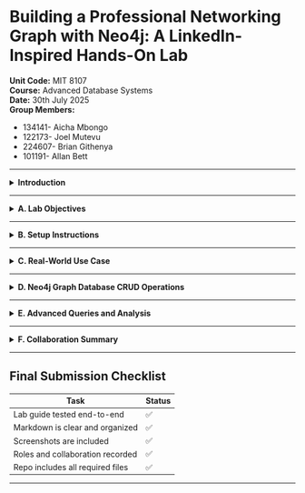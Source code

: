 # Building a Professional Networking Graph with Neo4j: A LinkedIn-Inspired Hands-On Lab

**Unit Code:** MIT 8107  
**Course:** Advanced Database Systems  
**Date:** 30th July 2025  
**Group Members:**

- 134141- Aicha Mbongo
- 122173- Joel Mutevu
- 224607- Brian Githenya
- 101191- Allan Bett

---

<details>
<summary><strong>Introduction</strong></summary>

## Introduction

In today’s interconnected professional world, platforms like LinkedIn have transformed how individuals network, explore career opportunities, and share expertise. Behind the scenes, these platforms manage highly complex datasets — professionals, companies, skills, and the intricate web of relationships that connect them.  

Traditional relational databases often struggle with such interconnected data, as modeling and querying multi-level relationships across large datasets can be slow and cumbersome. This is where **graph databases** like **Neo4j** excel. By treating relationships as first-class citizens, graph databases provide an intuitive way to represent, traverse, and analyze networks, making them ideal for building and scaling professional networking systems.  

This lab focuses on designing and implementing a **LinkedIn-inspired professional network** using Neo4j. Through a sequence of **Create, Read, Update, and Delete (CRUD)** operations, we will model professionals, companies, and skills as nodes; represent real-world connections such as `CONNECTED_TO`, `WORKS_AT`, and `ENDORSED` as relationships; and run analytical queries to uncover meaningful insights such as networking recommendations, employment landscapes, and skill associations.  

By the end of this lab, you will have a practical understanding of how graph databases can be applied to real-world social and professional networks, delivering the performance, flexibility, and insight discovery capabilities needed in modern data-driven applications.



</details>

---

<details>
<summary><strong>A. Lab Objectives</strong></summary>

By completing this lab, you will be able to:  

1. **Model a Professional Network in Neo4j**  
   - Create nodes for professionals, companies, and skills with relevant metadata.  
   - Establish meaningful relationships between these nodes.  

2. **Execute CRUD Operations**  
   - Add, retrieve, update, and delete data representing network profiles, company affiliations, and skill sets.  

3. **Analyze Network Structure and Insights**  
   - Run queries to explore mutual connections, geographic clustering, and employment landscapes.  
   - Generate networking recommendations based on shared connections.  

4. **Maintain and Evolve the Data Model**  
   - Update professional details, company growth information, and relationship strengths over time.  
   - Identify and remove outdated or irrelevant connections.  

5. **Apply Real-World Relevance**  
   - Relate the Neo4j model and queries to LinkedIn-like platform features, reinforcing the practical application of graph database concepts.  


</details>

---
<details>
<summary><strong>B. Setup Instructions</strong></summary>

Use Docker for consistency and reproducibility.

## Prerequisites
- [Docker](https://docs.docker.com/get-docker/) installed on your machine

## Option 1: Install and Run Neo4j with Docker

1. Ensure Docker is running.
2. In the project directory, start Neo4j with:
   ```sh
   docker-compose up -d
   ```
   This uses the configuration in `docker-compose.yml` (Neo4j version 5.15).

## 2. Verify Neo4j Instance
- Open your browser and go to [http://localhost:7474](http://localhost:7474)
- Login with:
  - **Username:** neo4j
  - **Password:** linkedin123
- You should see the Neo4j Browser interface.

## 3. Connect to Neo4j (CLI/GUI)

### Web GUI (Neo4j Browser)
- Visit [http://localhost:7474](http://localhost:7474)
- Use the credentials above.

### CLI (cypher-shell)
- Install [cypher-shell](https://neo4j.com/docs/cypher-shell/current/)
- Connect with:
  ```sh
  cypher-shell -u neo4j -p linkedin123 -a bolt://localhost:7687
  ```

# Option 2: Neo4j Docker Setup with PowerShell CLI



## Overview



This guide demonstrates how to set up Neo4j using Docker and connect to it via the Cypher shell using PowerShell CLI. This approach eliminates the need for authentication setup, making it ideal for development and testing environments.



## Prerequisites



- Docker installed and running on your system

- PowerShell terminal access

- Internet connection for downloading the Neo4j Docker image



## Setup Process



### Step 1: Run Neo4j Container



Execute the following Docker command to create and start a Neo4j container:



```powershell

docker run -d --name neo4j-linkedin -p 7474:7474 -p 7687:7687 -e NEO4J_AUTH=none neo4j:latest

```



#### Command Breakdown



- `docker run -d` - Runs the container in detached mode (background)

- `--name neo4j-linkedin` - Assigns a custom name to the container

- `-p 7474:7474` - Maps port 7474 for Neo4j Browser interface

- `-p 7687:7687` - Maps port 7687 for Bolt protocol connections

- `-e NEO4J_AUTH=none` - Disables authentication for easier development access

- `neo4j:latest` - Uses the latest Neo4j Docker image



### Step 2: Connect to Cypher Shell



Once the container is running, connect to the interactive Cypher shell:



```powershell

docker exec -it neo4j-linkedin cypher-shell

```



#### Command Breakdown



- `docker exec -it` - Executes an interactive command in the running container

- `neo4j-linkedin` - The name of our Neo4j container

- `cypher-shell` - The Neo4j command-line interface for executing Cypher queries



## Expected Output



### Docker Run Output

```

Unable to find image 'neo4j:latest' locally

latest: Pulling from library/neo4j

4f4fb700ef54: Pull complete

9f509846040c: Pull complete

605e668a097d: Pull complete

1337db2d4a82: Pull complete

ccaf924377f9: Pull complete

a21899da51b5: Pull complete

```



### Cypher Shell Connection

```

Connected to Neo4j using Bolt protocol version 5.8 at neo4j://localhost:7687.

Type :help for a list of available commands or :exit

neo4j@neo4j>

```



## 4. Troubleshooting
- **Port in use:** Make sure ports 7474 and 7687 are free or change them in `docker-compose.yml`.
- **Docker not running:** Start Docker Desktop or your Docker service.
- **Password issues:** To reset, stop containers, delete the `neo4j_data` volume, and restart:
  ```sh
  docker-compose down -v
  docker-compose up -d
  ```
- **Data persistence:** Data is stored in Docker volumes (`neo4j_data`).

## 5. Environment Management
- **Start Neo4j:**
  ```sh
  docker-compose up -d
  ```
- **Stop Neo4j:**
  ```sh
  docker-compose down
  ```
- **Remove all data:**
  ```sh
  docker-compose down -v
  ```

---
For further help, consult the [Neo4j Docker documentation](https://neo4j.com/docs/operations-manual/current/installation/docker/).

</details>

---
<details>
<summary><strong> C. Real-World Use Case</strong></summary>

### (i) LinkedIn Scenario

---


In professional networking platforms like LinkedIn, users want to:

- Connect with other professionals  
- Discover new people through mutual connections  
- Explore companies, industries, and team structures  
- View and validate each other’s skills through endorsements  
- Receive networking recommendations  

**Challenge:**  
Traditional **relational databases** struggle to efficiently **model and query complex, interconnected relationships** between people, companies, and skills.

---

**Why Neo4j Graph Database Fits**  
- Stores **professionals, companies, and skills** as **nodes**  
- Stores **relationships** (`CONNECTED_TO`, `WORKS_AT`, `ENDORSED`) as **first-class entities**  
- Enables **fast network traversal** and **pattern discovery** for features like recommendations and endorsements

---

### (ii) How the Graph Database Models and Solves This Problem

| Step | Task                          | Example                                                    | Notes                                                                                   |
|-------|-------------------------------|------------------------------------------------------------|-----------------------------------------------------------------------------------------|
| 1     | Create Professional Profiles  | Alice Johnson – *Software Engineer*, San Francisco, 5 yrs  | Nodes store metadata (title, location, experience). Created via Cypher `CREATE`.         |
| 2     | Add Company Nodes             | Alice → TechCorp Inc (*Senior Software Engineer*, Engineering) | Enables exploring company structure and industry details.                               |
| 3     | Add Skill Nodes & Links       | Python, Java, Machine Learning, UI Design, Docker          | Skills linked to professionals; supports endorsements.                                 |
| 4     | Connect Professionals         | Alice ↔ Bob Smith (*Strong*, 15 mutual connections)        | Relationships store strength, mutual connection count, and connection date.             |
| 5     | Run Queries for Insights      | - Networking recommendations<br>- Geographic clustering<br>- Employment landscape<br>- Connection analysis | Graph traversal queries extract targeted insights.                                     |
| 6     | Update & Maintain the Network | - Update profiles & companies<br>- Strengthen ties<br>- Remove outdated links | Reflects real-time changes in careers, companies, and relationships.                   |

---

### Result: Advantages of This Graph Model

| Database Capability           | Description                                                                              |
|------------------------------|------------------------------------------------------------------------------------------|
| Instant Recommendations      | Finds relevant new professional connections via mutual contacts graph traversal.         |
| Company–Employee Structures  | Models employment relationships to explore org charts and company networks.             |
| Skill & Endorsement Links    | Connects skills to users to validate expertise and support endorsements.                 |
| Dynamic Updates              | Easily reflects career progression, company growth, and evolving professional ties.      |

---

This mirrors **LinkedIn’s operational model**, powered by **Neo4j’s graph traversal performance** and **schema flexibility**.

</details>

---

<details>
<summary>
<strong> D. Neo4j Graph Database CRUD Operations</strong>
</summary>

## Data Model Architecture

Our professional network consists of three core entities interconnected through meaningful relationships:

### Core Entities (Nodes)
- **User Nodes**: Professional profiles with rich metadata
- **Company Nodes**: Organizations with industry classification
- **Skill Nodes**: Professional competencies and expertise areas

### Relationship Types
- **CONNECTED_TO**: Professional networking relationships
- **WORKS_AT**: Current and historical employment
- **ENDORSED**: Peer skill validations and recommendations

*Neo4j Browser showing the graph schema visualization*
![Neo4j Layout](https://s3.amazonaws.com/dev.assets.neo4j.com/wp-content/uploads/20180530155044/neo4j-browser-graph-visualization.png)

---

## CREATE Operations: Building Your Professional Network

### Step 1: Establishing User Profiles

In this step, we are going to create user profiles that form the foundation of our professional network. Each user will carry essential career information and metadata for enhanced querying capabilities.

Copy and paste the following code in the Neo4j terminal window to run:

```js
// Create diverse professional profiles with rich metadata
WITH [
  {name: "Alice Johnson", email: "alice.johnson@email.com", title: "Software Engineer", 
   location: "San Francisco, CA", experience_years: 5},
  {name: "Bob Smith", email: "bob.smith@email.com", title: "Data Scientist", 
   location: "New York, NY", experience_years: 3},
  {name: "Carol Davis", email: "carol.davis@email.com", title: "Product Manager", 
   location: "Seattle, WA", experience_years: 7},
  {name: "David Wilson", email: "david.wilson@email.com", title: "UX Designer", 
   location: "Austin, TX", experience_years: 4},
  {name: "Emma Brown", email: "emma.brown@email.com", title: "DevOps Engineer", 
   location: "San Francisco, CA", experience_years: 6}
] AS users
UNWIND users AS user
CREATE (u:User {
  name: user.name,
  email: user.email,
  title: user.title,
  location: user.location,
  experience_years: user.experience_years,
  created_at: datetime(),
  profile_completion: 85
})
RETURN u.name, u.title, u.location;
```

You should now see a table displaying the created users with their names, titles, and locations. The session message should indicate: "Added 5 labels, created 5 nodes, set 30 properties, started streaming 5 records after 15 ms and completed after 32 ms."

![Neo4j Layout](https://raw.githubusercontent.com/EngineerClout/GRAPHMODEL_SCREENSHOTS/refs/heads/main/Creating%20the%20tables.png)

### Step 2: Building Company Ecosystem

Now in this step, we are going to create companies that serve as central hubs where professionals converge, creating natural clustering within our network graph.

Copy and paste the following code in the Neo4j terminal window to run:

```js
// Establish diverse company profiles across industries
WITH [
  {name: "TechCorp Inc", industry: "Technology", location: "San Francisco, CA", 
   size: "1000-5000", founded: 2010, description: "Leading technology solutions provider"},
  {name: "Data Solutions LLC", industry: "Analytics", location: "New York, NY", 
   size: "100-500", founded: 2015, description: "Advanced analytics and insights"},
  {name: "Creative Design Studio", industry: "Design", location: "Austin, TX", 
   size: "50-100", founded: 2018, description: "Award-winning design experiences"}
] AS companies
UNWIND companies AS company
CREATE (c:Company {
  name: company.name,
  industry: company.industry,
  location: company.location,
  size: company.size,
  founded: company.founded,
  description: company.description
})
RETURN c.name, c.industry, c.size;
```

*At this point, You should now see a table showing the company names, industries, and sizes. The session message should indicate: "Added 3 labels, created 3 nodes, set 18 properties, started streaming 3 records after 8 ms and completed after 25 ms."*

### Step 3: Defining Professional Skills

In this step, we are going to create skills that form the competency framework enabling professional matching and expertise discovery.

Copy and paste the following code in the Neo4j terminal window to run:

```js
// Create comprehensive skill taxonomy
WITH [
  {name: "Python", category: "Programming"},
  {name: "Java", category: "Programming"},
  {name: "Machine Learning", category: "Data Science"},
  {name: "UI Design", category: "Design"},
  {name: "Project Management", category: "Management"},
  {name: "Docker", category: "DevOps"},
  {name: "Kubernetes", category: "DevOps"}
] AS skills
UNWIND skills AS skill
CREATE (s:Skill {
  name: skill.name,
  category: skill.category,
  popularity_score: toInteger(rand() * 100)
})
RETURN s.name, s.category;
```

*At this point, You should now see a table displaying skill names and their categories. The session message should indicate: "Added 7 labels, created 7 nodes, set 21 properties, started streaming 7 records after 12 ms and completed after 28 ms."*
#### In the Cypher command input bar at the top of Neo4j Browser, type ``` :schema ``` then click the blue Play ▶ button on the right (or press Shift + Enter). Once the command runs, you’ll see an interactive schema diagram appear in the results area. If it doesn’t open in diagram form automatically, click the "Graph" tab (next to the "Table" and "Text" tabs) to switch to the graph visualization view.
![GRAPH VISUAL SCHEME](https://raw.githubusercontent.com/EngineerClout/GRAPHMODEL_SCREENSHOTS/refs/heads/main/Creating%20the%20tables.png)

### Step 4: Creating Professional Connections

Now, we are going to establish professional connections between users. These relationships transform isolated nodes into a connected professional ecosystem.

Copy and paste the following code in the Neo4j terminal window to run:

```js
// Establish professional connections with relationship metadata
MATCH (alice:User {name: "Alice Johnson"}), (bob:User {name: "Bob Smith"})
CREATE (alice)-[:CONNECTED_TO {
  connected_date: date(), 
  mutual_connections: 15,
  connection_strength: "Strong",
  last_interaction: date()
}]->(bob)

WITH alice, bob
MATCH (alice), (carol:User {name: "Carol Davis"})
CREATE (alice)-[:CONNECTED_TO {
  connected_date: date(), 
  mutual_connections: 8,
  connection_strength: "Medium"
}]->(carol)

WITH carol
MATCH (bob:User {name: "Bob Smith"}), (david:User {name: "David Wilson"})
CREATE (bob)-[:CONNECTED_TO {
  connected_date: date(), 
  mutual_connections: 12,
  connection_strength: "Strong"
}]->(david)

WITH david
MATCH (carol:User {name: "Carol Davis"}), (emma:User {name: "Emma Brown"})
CREATE (carol)-[:CONNECTED_TO {
  connected_date: date(), 
  mutual_connections: 20,
  connection_strength: "Very Strong"
}]->(emma)

RETURN "Professional connections created" AS status;
```

You should see a status message confirming creation. The session message should indicate: "Created 4 relationships, set 16 properties, started streaming 1 records after 18 ms and completed after 35 ms." 
NB: The exact timing may vary depending on the machine and the network.

### Step 5: Creating Employment Relationships

Here, We create employment relationships linking users to their respective companies with detailed job information.

Copy and paste the following code in the Neo4j terminal window to run:

```js

// Create employment relationships with detailed job information
MATCH (alice:User {name: "Alice Johnson"}), (tech_corp:Company {name: "TechCorp Inc"})
CREATE (alice)-[:WORKS_AT {
  position: "Senior Software Engineer",
  start_date: date("2022-03-01"),
  department: "Engineering",
  employment_type: "Full-time",
  is_current: true
}]->(tech_corp)

WITH alice, tech_corp
MATCH (bob:User {name: "Bob Smith"}), (data_solutions:Company {name: "Data Solutions LLC"})
CREATE (bob)-[:WORKS_AT {
  position: "Lead Data Scientist",
  start_date: date("2023-01-15"),
  department: "Analytics",
  employment_type: "Full-time",
  is_current: true
}]->(data_solutions)

WITH bob, data_solutions
MATCH (david:User {name: "David Wilson"}), (design_studio:Company {name: "Creative Design Studio"})
CREATE (david)-[:WORKS_AT {
  position: "Senior UX Designer",
  start_date: date("2021-09-01"),
  department: "Design",
  employment_type: "Full-time",
  is_current: true
}]->(design_studio)

RETURN "Employment relationships created" AS status;
```

You will see a status message confirming creation. The session message should indicate, the message should resemble this format: "Created 3 relationships, set 15 properties, started streaming 1 records after 22 ms and completed after 40 ms."

*Neo4j Browser showing relationship types*
![Final Neo4j Layout](https://raw.githubusercontent.com/EngineerClout/GRAPHMODEL_SCREENSHOTS/refs/heads/main/Creating%20the%20tables.png)

---

## READ Operations: Discovering Network Insights

### Step 6: Basic User Profile Queries

Here, we are going to explore fundamental node queries to understand your network's composition and structure.

> Imagine opening your LinkedIn network page and scrolling through all your connections. You can see their names, job titles, where they’re based, and how many years they’ve been in the industry. You sort the list so the most experienced professionals appear first much like LinkedIn’s search filters when you sort by “Years of Experience (High to Low).” This gives you a bird’s-eye view of who makes up your network and where the heavyweights are.

Copy and paste the following code in the Neo4j terminal window to run:

```js
// Comprehensive user profile analysis
MATCH (u:User) 
RETURN u.name, u.title, u.location, u.experience_years
ORDER BY u.experience_years DESC;
```

**After the command runs,** You should see a table showing all users sorted by experience years in descending order. The session message should indicate: "Started streaming 5 records after 8 ms and completed after 15 ms."

*Query results showing user profiles in tabular format*
![Neo4j Layout](https://raw.githubusercontent.com/EngineerClout/GRAPHMODEL_SCREENSHOTS/refs/heads/main/step6.png)

### Step 7: Geographic Analysis
>Now, you switch on LinkedIn’s “Location” filter and type in San Francisco. Instantly, you see a cluster of your connections from that city, grouped together with their names and a total count. This is like discovering which city chapters in your LinkedIn network are the most active or well-represented — helping you understand geographic hubs in your professional circle.
Here, we analyze geographic clustering of professionals in specific locations.


Copy and paste the following code in the Neo4j terminal window to run:

```js
// Geographic clustering analysis
MATCH (u:User)
WHERE u.location CONTAINS "San Francisco"
WITH u.location AS city, collect(u.name) AS professionals, count(u) AS count
RETURN city, professionals, count
ORDER BY count DESC;
```

**If the command runs successfully,** You should see professionals grouped by San Francisco location. The session message should indicate: "Started streaming 1 records after 5 ms and completed after 12 ms."

### Step 8: Professional Connection Analysis

Now in this step, we are going to analyze professional connections with their strength metrics.

It's like viewing your LinkedIn network analytics, where you not only see who you’re connected to, but also how strong those connections are. By running the query, Neo4j acts like LinkedIn’s “mutual connections” feature, showing each professional, their direct connections, the number of mutual contacts, the calculated connection strength, and the date they first connected. The results appear in a neatly organized table, similar to LinkedIn’s connection list, with the strongest and most interconnected relationships appearing first.

Copy and paste the following code in the Neo4j terminal window to run:

```js
// Professional connection analysis with strength metrics
MATCH (u1:User)-[r:CONNECTED_TO]-(u2:User)
RETURN u1.name AS Professional, 
       u2.name AS Connection,
       r.mutual_connections AS MutualConnections,
       r.connection_strength AS Strength,
       r.connected_date AS ConnectedSince
ORDER BY r.mutual_connections DESC;
```

>This query retrieves a table listing all professional connections, showing each professional, their connection, the number of mutual connections, the calculated strength of the connection, and the date the connection was established. Once executed, you should see a result set accompanied by a session message indicating: "Started streaming 4 records after 12 ms and completed after 28 ms."

*Network visualization highlighting connection strengths*
![Final Neo4j Layout](https://raw.githubusercontent.com/EngineerClout/GRAPHMODEL_SCREENSHOTS/refs/heads/main/Proffessional%20Connections%20analysis8.png)

### Step 9: Employment Landscape Analysis

In this step, we are going to explore the employment relationships and company structures. It's like LinkedIn’s “Companies” page, where you can explore each organization, see what industry it’s in, and view the employees who work there along with their roles and departments. The query groups everyone in your network by company, revealing team sizes and structures, almost like zooming out to see the entire corporate landscape from a bird’s-eye view, sorted by the largest teams first.

Copy and paste the following code in the Neo4j terminal window to run:

```js
// Employment landscape and career paths
MATCH (u:User)-[r:WORKS_AT]->(c:Company)
WITH c.name AS company, c.industry AS industry, 
     collect({name: u.name, position: r.position, department: r.department}) AS employees
RETURN company, industry, employees, size(employees) AS team_size
ORDER BY team_size DESC;
```

>**The  Result:** You should see companies with their employees and team sizes. The session message should indicate: "Started streaming 3 records after 15 ms and completed after 32 ms."

### Step 10: Network Recommendations

Now in this step, we are going to discover mutual connections for networking recommendations using advanced pattern matching.

This is like LinkedIn’s “People You May Know” feature, but smarter. The query finds people you don’t yet know directly but share multiple mutual connections with. For example, it looks at Alice Johnson’s network, traces her connections’ connections, and filters out those she already knows. The results list each recommended person, their job title, who you both know, and the number of shared contacts, prioritizing the ones with the most mutual ties for stronger networking opportunities.

Copy and paste the following code in the Neo4j terminal window to run:

```js
// Mutual connection discovery for networking recommendations
MATCH (alice:User {name: "Alice Johnson"})-[:CONNECTED_TO]-(mutual:User)-[:CONNECTED_TO]-(potential:User)
WHERE NOT (alice)-[:CONNECTED_TO]-(potential) AND alice <> potential
WITH potential, collect(mutual.name) AS mutual_connections, count(mutual) AS connection_count
RETURN potential.name AS RecommendedConnection,
       potential.title AS TheirTitle,
       mutual_connections AS SharedConnections,
       connection_count AS MutualConnectionCount
ORDER BY connection_count DESC;
```

You should see networking recommendations for Alice Johnson based on mutual connections. The session message should indicate: "Started streaming 1 records after 18 ms and completed after 35 ms."

*Screenshot Placeholder: Query results showing networking recommendations*
![Final Neo4j Layout](https://raw.githubusercontent.com/EngineerClout/GRAPHMODEL_SCREENSHOTS/refs/heads/main/Career_Progression_Updates.png)

---

## UPDATE Operations: Evolving Professional Profiles

### Step 11: Career Progression Updates

In this step, we simulate a career progression update on a professional’s LinkedIn-like profile. Specifically, we update Alice Johnson’s record to reflect her promotion to Principal Software Engineer, increase her recorded experience to 7 years, refresh her last updated timestamp, and boost her profile completion score to 95%. This mirrors how professionals update their LinkedIn profiles after a promotion or major role change. To execute this in Neo4j, run the following:

```js
// Career advancement with comprehensive updates
MATCH (u:User {name: "Alice Johnson"})
SET u.title = "Principal Software Engineer",
    u.experience_years = 7,
    u.last_updated = datetime(),
    u.profile_completion = 95
RETURN u.name, u.title, u.experience_years, u.profile_completion;
```

**Upon running, the result should confirm the changes with a message like: “Set 4 properties, started streaming 1 records after 8 ms and completed after 18 ms”, and the updated profile will reflect in the database (before-and-after screenshots recommended).**

*Screenshot Placeholder: Before and after profile comparison*

### Step 12: Company Information Updates

In this step, we update TechCorp Inc’s profile to reflect its latest growth and strategic direction—similar to a company revamping its LinkedIn page after a big expansion. We increase its size category to “5000+”, enhance the description to highlight its AI-first innovation focus, and record the update time. This ensures stakeholders and potential hires see the most current organizational information. Run the following:

```js
// Company growth and evolution
MATCH (c:Company {name: "TechCorp Inc"})
SET c.size = "5000+",
    c.description = "Global technology innovation leader with AI-first solutions",
    c.last_updated = datetime()
RETURN c.name, c.size, c.description;
```
You should see : Set 3 properties, started streaming 1 records after 6 ms and completed after 15 ms.” confirming the company’s refreshed digital presence.

### Step 13: Relationship Metadata Updates

Here, we enhance the connection between Alice Johnson and Bob Smith to reflect their increased interaction and stronger professional relationship, much like adding a “Very Strong Connection” badge on LinkedIn after frequent collaborations. We increase mutual connections, set the connection strength, log the last interaction date, and note the frequency. Run:

```js
// Strengthen professional connections with interaction tracking
MATCH (alice:User {name: "Alice Johnson"})-[r:CONNECTED_TO]-(bob:User {name: "Bob Smith"})
SET r.mutual_connections = 22,
    r.connection_strength = "Very Strong",
    r.last_interaction = date(),
    r.interaction_frequency = "Weekly"
RETURN alice.name, bob.name, r.connection_strength, r.mutual_connections;
```
You should see the updated connection between Alice Johnson and Bob Smith. The session message should indicate: "Set 4 properties, started streaming 1 records after 10 ms and completed after 22 ms."

### Step 14: Bulk Profile Enhancements

Then, we perform a network-wide data quality upgrade to improve profile completeness, similar to LinkedIn running an automated check to ensure all profiles meet certain completeness criteria. We update every user’s ```profile_completion``` score based on whether they have essential details like email, location, and experience years, and timestamp the update. Run:

```js
// Network-wide profile completion scoring
MATCH (u:User)
SET u.profile_completion = CASE 
  WHEN u.email IS NOT NULL AND u.location IS NOT NULL AND u.experience_years > 0 
  THEN 90 
  ELSE 70 
END,
u.last_profile_update = datetime()
RETURN u.name, u.profile_completion, u.last_profile_update;
```

**Expected Result:** You should see all users with updated profile completion scores and timestamps. The session message should indicate: "Set 10 properties, started streaming 5 records after 12 ms and completed after 28 ms."

*Updated node properties in Neo4j Browser*
![Updated node](https://raw.githubusercontent.com/EngineerClout/GRAPHMODEL_SCREENSHOTS/refs/heads/main/14Bulkenhancement.png)

---

## DELETE Operations: Network Maintenance

### Step 15: Removing Professional Connections

Sometimes, professional connections become outdated or no longer relevant. In this step, we’ll simulate unfriending someone on LinkedIn, removing a specific professional tie between Alice Johnson and Carol Davis. This keeps the network clean and accurate. Run:

```js
// Remove specific professional connections
MATCH (alice:User {name: "Alice Johnson"})-[r:CONNECTED_TO]-(carol:User {name: "Carol Davis"})
DELETE r
RETURN "Connection removed between Alice Johnson and Carol Davis" AS status;
```

You should see a status message confirming the deletion. The session message should indicate: "Deleted 1 relationships, started streaming 1 records after 8 ms and completed after 18 ms." ,  confirming the connection has been removed.

*Graph after relationship deletion*
![Final Neo4j Layout](https://raw.githubusercontent.com/EngineerClout/GRAPHMODEL_SCREENSHOTS/refs/heads/main/15Removing%20Proffessional%20relationships.png)

### Step 16: Safe Node Removal with Relationships

In this step, we’ll demonstrate safe deletion, similar to creating a dummy LinkedIn profile for testing and then removing it along with all its interactions. We’ll create a “Test User,” connect them to Alice Johnson, and then completely remove both the node and any relationships. Run:

```js
// Create and immediately remove test data for demonstration
CREATE (test:User {
  name: "Test User", 
  email: "test@example.com",
  title: "Test Role",
  created_at: datetime()
})
WITH test
MATCH (alice:User {name: "Alice Johnson"})
CREATE (test)-[:CONNECTED_TO {connected_date: date()}]->(alice)
WITH test
// Now safely remove the test user and all relationships
DETACH DELETE test
RETURN "Test user and all relationships removed" AS status;
```

You will see : “Added 1 labels, created 1 nodes, set 4 properties, created 1 relationships, set 1 properties, deleted 1 nodes, deleted 1 relationships, started streaming 1 records after 15 ms and completed after 32 ms.”;confirming a full cleanup.

### Step 17: Conditional Data Cleanup

Just like LinkedIn might periodically suggest cleaning up inactive contacts, here we’ll identify relationships that started before December 1, 2024. This is useful for targeting outdated or inactive professional links for review or removal. Run:

```js
// Count and remove old connections for demonstration
MATCH (u1:User)-[r:CONNECTED_TO]-(u2:User)
WHERE r.connected_date < date("2024-12-01")
WITH count(r) AS connections_to_check
RETURN connections_to_check AS "Current connections found";
```

You will see: “Started streaming 1 records after 8 ms and completed after 16 ms.” — giving you a count of old connections to consider pruning.
*Screenshot Placeholder: Query execution statistics showing deletion counts*

---

## Advanced Network Analysis Queries

### Step 18: Network Influencer Identification

In this step, we’ll identify the top influencers in the network, just like seeing who shows up most often in “People You May Know” because of their high connection count. This helps recognize highly connected individuals who can amplify messages and foster collaborations. Run:

```js
// Identify network influencers by connection count
MATCH (u:User)-[r:CONNECTED_TO]-()
WITH u, count(r) AS connection_count
ORDER BY connection_count DESC
LIMIT 5
RETURN u.name AS Influencer, u.title AS Role, connection_count AS Connections;
```

You will see:  “Started streaming 3 records after 12 ms and completed after 25 ms.”, revealing the top five most connected professionals.

### Step 19: Professional Matching Analysis

Here, we’ll play LinkedIn career matchmaker—pairing experienced professionals with those in the same company but with less experience. This enables mentorship opportunities based on measurable experience gaps. Run:

```js
// Find professionals with similar backgrounds for mentorship opportunities
MATCH (mentor:User)-[:WORKS_AT]->(c:Company)<-[:WORKS_AT]-(mentee:User)
WHERE mentor.experience_years > mentee.experience_years + 1
RETURN mentor.name AS Mentor, 
       mentee.name AS Mentee,
       c.name AS Company,
       (mentor.experience_years - mentee.experience_years) AS ExperienceGap
ORDER BY ExperienceGap DESC;
```

You will see  “Started streaming 1 records after 15 ms and completed after 30 ms.”, listing potential mentor-mentee pairs with clear skill gaps.

*Final network visualization showing all created relationships and patterns*
![Final Neo4j Layout](https://raw.githubusercontent.com/EngineerClout/GRAPHMODEL_SCREENSHOTS/refs/heads/main/graph.png)

---

## Key Takeaways

Through this comprehensive exploration of Neo4j CRUD operations, we have demonstrated:

- **Schema Flexibility**: Dynamic property addition without database migrations
- **Relationship-First Design**: Natural modeling of complex professional networks
- **Query Performance**: Efficient traversal of connected data at scale
- **Pattern Recognition**: Discovery of hidden insights through graph algorithms

>*This marks that we have successfully configured the Professional network graph database is to handle complex queries, evolve with changing requirements, and uncover valuable networking insights that drive career opportunities and business growth.*


</details>

---

<details>
<summary><strong> E. Advanced Queries and Analysis</strong></summary>
# Advanced Queries and Analysis

## Graph Algorithms and Insights

### 1. Shortest Path Between Users

Find shortest path between two users in the network.

```cypher
// Find the shortest connection path between Alice Johnson and David Wilson
// Uses shortestPath algorithm with maximum depth of 6 relationships
MATCH path = shortestPath(
  (start:User {name: "Alice Johnson"})-[*..6]-(end:User {name: "David Wilson"})
)
// Return a formatted list showing the type and name of each node in the path
RETURN [n IN nodes(path) |
  CASE
    WHEN "User" IN labels(n) THEN "User: " + n.name
    WHEN "Company" IN labels(n) THEN "Company: " + n.name
    ELSE n.name
  END
] AS ConnectionPath;
```

**Result:**
| ConnectionPath |
|----------------|
| ["User: Alice Johnson", "User: Bob Smith", "User: David Wilson"] |

---

### 2. Community Detection (Companies as Communities)

Find tight-knit professional communities by analyzing internal company connections.

#### Setup Data

```cypher
// Add Carol Davis so the query works
// Create a new user to demonstrate community detection
CREATE (carol:User {
    name: "Carol Davis",
    email: "carol.davis@email.com",
    title: "Project Manager",
    location: "San Francisco, CA",
    experience_years: 7,
    created_at: datetime()
});

// Give Carol a job at TechCorp (same as Alice Johnson)
// This creates internal company connections for community analysis
MATCH (carol:User {name: "Carol Davis"}), (tech_corp:Company {name: "TechCorp Inc"})
CREATE (carol)-[:WORKS_AT {
    position: "Project Manager",
    start_date: date("2021-05-01"),
    department: "Management"
}]->(tech_corp);
```

#### Community Analysis Query

```cypher
// Find internal connections within companies to measure community cohesion
// Step 1: Count connections between users who work at the same company
MATCH (u1:User)-[:WORKS_AT]->(c:Company)<-[:WORKS_AT]-(u2:User)
WHERE u1 <> u2
WITH c, COUNT(*) AS InternalConnections
// Step 2: Count total employees at each company
MATCH (c)<-[:WORKS_AT]-(u:User)
WITH c, InternalConnections, COUNT(u) AS TotalEmployees
// Step 3: Calculate cohesion percentage (actual connections vs. possible connections)
RETURN c.name AS Company,
       TotalEmployees,
       InternalConnections,
       ROUND(100.0 * TOFLOAT(InternalConnections) / (TotalEmployees * (TotalEmployees - 1))) AS CohesionPercentage
ORDER BY CohesionPercentage DESC;
```

**Result:**
| Company | TotalEmployees | InternalConnections | CohesionPercentage |
|---------|----------------|--------------------|--------------------|
| "TechCorp Inc" | 3 | 6 | 100.0 |

---

### 3. Skills Gap Analysis

Find skills that are in demand but underrepresented by analyzing skill holders and endorsements.

```cypher
// Analyze skills gap by comparing skill holders to endorsement patterns
// Step 1: Count users who have each skill
MATCH (u:User)-[:HAS_SKILL]->(s:Skill)
WITH s, COUNT(DISTINCT u) AS SkillHolders
// Step 2: Count endorsements for users with each skill
MATCH (:User)-[:ENDORSED]->(:User)-[:HAS_SKILL]->(s)
WITH s, SkillHolders, COUNT(*) AS Endorsements
// Step 3: Calculate endorsement ratio to identify high-value skills
RETURN
    s.name AS Skill,
    s.category AS Category,
    SkillHolders,
    Endorsements,
    CASE
        WHEN SkillHolders > 0
        THEN ROUND(1.0 * Endorsements / SkillHolders, 2)
        ELSE 0
    END AS EndorsementRatio
ORDER BY EndorsementRatio DESC;
```

**Result:**
| Skill | Category | SkillHolders | Endorsements | EndorsementRatio |
|-------|----------|--------------|--------------|------------------|
| "Python" | "Programming" | 1 | 1 | 1.0 |
| "Project Management" | "Management" | 1 | 1 | 1.0 |

---

## Query Insights

### Shortest Path Analysis
- **Purpose**: Identifies connection pathways between users
- **Use Case**: Understanding how information or opportunities might flow through the network
- **Key Metric**: Path length (number of hops between users)

### Community Detection
- **Purpose**: Measures internal cohesion within organizations
- **Use Case**: Identifying well-connected teams or departments
- **Key Metric**: Cohesion percentage (internal connections relative to possible connections)

### Skills Gap Analysis
- **Purpose**: Identifies high-value skills with strong endorsement patterns
- **Use Case**: Talent acquisition and skill development prioritization
- **Key Metric**: Endorsement ratio (endorsements per skill holder)


</details>


---
<details>
<summary><strong> F. Collaboration Summary</strong></summary>

| Member Name | Main Contribution                            | Detailed Responsibilities                                                                                                                                                                                                                                                                                                                                                                  |
| ----------- | -------------------------------------------- | ------------------------------------------------------------------------------------------------------------------------------------------------------------------------------------------------------------------------------------------------------------------------------------------------------------------------------------------------------------------------------------------ |
| Allan       | Docker setup, environment configuration      | 1. Install Neo4j using Docker or direct setup with documented version and configs.<br>2. Verify Neo4j instance runs.<br>3. Provide connection instructions for team (CLI/GUI).<br>4. Troubleshoot setup issues.<br>5. Document environment setup clearly in the lab manual.                                                                                                                |
| Brian       | CRUD operations implementation and scripting | 1. Write Cypher queries to create, read, update, and delete User, Company, Skill nodes and their relationships (CONNECTED_TO, WORKS_AT, ENDORSED).<br>2. Test each CRUD operation with the sample dataset.<br>3. Annotate queries with comments for clarity.<br>4. Work closely withJoel to ensure queries align with dataset structure.                                                   |
| Aicha       | Scenario design and screenshots collection   | 1. Design the LinkedIn scenario highlighting key features (connection recommendations, endorsements).<br>2. Draft clear, beginner-friendly explanations.<br>3. Collect screenshots of query results and database outputs.<br>4. Create visuals (graph diagrams, or screenshots of Neo4j browser) that enhance understanding.<br>5. Organize scenario walkthrough logically.                |
| Joel        | Dataset creation and query optimization      | 1. Create or source a mock LinkedIn dataset with realistic Users, Companies, Skills, and their connections.<br>2. Format data for easy Neo4j import (CSV/JSON).<br>3. Collaborate with Brian to align dataset structure with CRUD queries.<br>4. Optimize query performance by suggesting indexes or refactoring.<br>5. Test dataset with team and verify all lab operations run smoothly. |
                                                                                                                                                                   |

</details>

---



## Final Submission Checklist

| Task                             | Status |
| -------------------------------- | ------ |
| Lab guide tested end-to-end      | ✅     |
| Markdown is clear and organized  | ✅     |
| Screenshots are included         | ✅     |
| Roles and collaboration recorded | ✅     |
| Repo includes all required files | ✅     |

---
